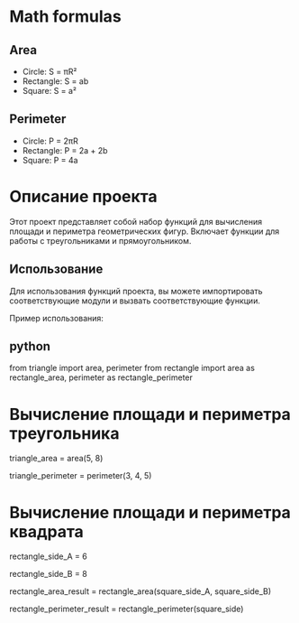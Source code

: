 # Math formulas
## Area
- Circle: S = πR²
- Rectangle: S = ab
- Square: S = a²

## Perimeter
- Circle: P = 2πR
- Rectangle: P = 2a + 2b
- Square: P = 4a
  
# Описание проекта

Этот проект представляет собой набор функций для вычисления площади и периметра геометрических фигур. Включает функции для работы с треугольниками и прямоугольником.

## Использование

Для использования функций проекта, вы можете импортировать соответствующие модули и вызвать соответствующие функции.

Пример использования:

## python
from triangle import area, perimeter
from rectangle import area as rectangle_area, perimeter as rectangle_perimeter

# Вычисление площади и периметра треугольника
triangle_area = area(5, 8)

triangle_perimeter = perimeter(3, 4, 5)

# Вычисление площади и периметра квадрата
rectangle_side_A = 6

rectangle_side_B = 8

rectangle_area_result = rectangle_area(square_side_A, square_side_B)

rectangle_perimeter_result = rectangle_perimeter(square_side)
